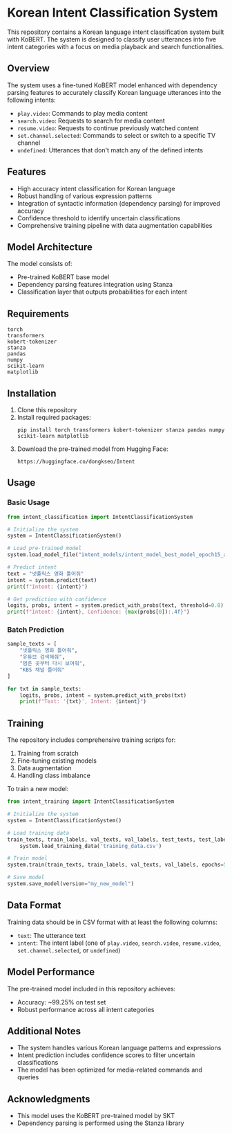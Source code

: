 # Korean Intent Classification System

This repository contains a Korean language intent classification system built with KoBERT. The system is designed to classify user utterances into five intent categories with a focus on media playback and search functionalities.

## Overview

The system uses a fine-tuned KoBERT model enhanced with dependency parsing features to accurately classify Korean language utterances into the following intents:

- `play.video`: Commands to play media content
- `search.video`: Requests to search for media content
- `resume.video`: Requests to continue previously watched content
- `set.channel.selected`: Commands to select or switch to a specific TV channel
- `undefined`: Utterances that don't match any of the defined intents

## Features

- High accuracy intent classification for Korean language
- Robust handling of various expression patterns
- Integration of syntactic information (dependency parsing) for improved accuracy
- Confidence threshold to identify uncertain classifications
- Comprehensive training pipeline with data augmentation capabilities

## Model Architecture

The model consists of:
- Pre-trained KoBERT base model
- Dependency parsing features integration using Stanza
- Classification layer that outputs probabilities for each intent

## Requirements

```
torch
transformers
kobert-tokenizer
stanza
pandas
numpy
scikit-learn
matplotlib
```

## Installation

1. Clone this repository
2. Install required packages:
   ```
   pip install torch transformers kobert-tokenizer stanza pandas numpy scikit-learn matplotlib
   ```
3. Download the pre-trained model from Hugging Face:
   ```
   https://huggingface.co/dongkseo/Intent
   ```
   
## Usage

### Basic Usage

```python
from intent_classification import IntentClassificationSystem

# Initialize the system
system = IntentClassificationSystem()

# Load pre-trained model
system.load_model_file("intent_models/intent_model_best_model_epoch15_acc99.25.pt")

# Predict intent
text = "넷플릭스 영화 틀어줘"
intent = system.predict(text)
print(f"Intent: {intent}")

# Get prediction with confidence
logits, probs, intent = system.predict_with_probs(text, threshold=0.8)
print(f"Intent: {intent}, Confidence: {max(probs[0]):.4f}")
```

### Batch Prediction

```python
sample_texts = [
    "넷플릭스 영화 틀어줘",
    "유튜브 검색해줘",
    "멈춘 곳부터 다시 보여줘",
    "KBS 채널 틀어줘"
]

for txt in sample_texts:
    logits, probs, intent = system.predict_with_probs(txt)
    print(f"Text: '{txt}', Intent: {intent}")
```

## Training

The repository includes comprehensive training scripts for:
1. Training from scratch
2. Fine-tuning existing models
3. Data augmentation
4. Handling class imbalance

To train a new model:

```python
from intent_training import IntentClassificationSystem

# Initialize the system
system = IntentClassificationSystem()

# Load training data
train_texts, train_labels, val_texts, val_labels, test_texts, test_labels = \
    system.load_training_data('training_data.csv')

# Train model
system.train(train_texts, train_labels, val_texts, val_labels, epochs=5, batch_size=16)

# Save model
system.save_model(version="my_new_model")
```

## Data Format

Training data should be in CSV format with at least the following columns:
- `text`: The utterance text
- `intent`: The intent label (one of `play.video`, `search.video`, `resume.video`, `set.channel.selected`, or `undefined`)

## Model Performance

The pre-trained model included in this repository achieves:
- Accuracy: ~99.25% on test set
- Robust performance across all intent categories

## Additional Notes

- The system handles various Korean language patterns and expressions
- Intent prediction includes confidence scores to filter uncertain classifications
- The model has been optimized for media-related commands and queries

## Acknowledgments

- This model uses the KoBERT pre-trained model by SKT
- Dependency parsing is performed using the Stanza library